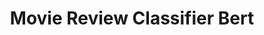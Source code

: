 ---
title: Movie Review Classifier Bert
emoji: 🌖
colorFrom: blue
colorTo: pink
sdk: gradio
sdk_version: 4.42.0
app_file: app.py
pinned: false
license: mit
---